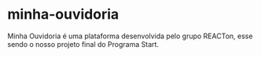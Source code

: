 # minha-ouvidoria
Minha Ouvidoria é uma plataforma desenvolvida pelo grupo REACTon, esse sendo o nosso projeto final do Programa Start.
